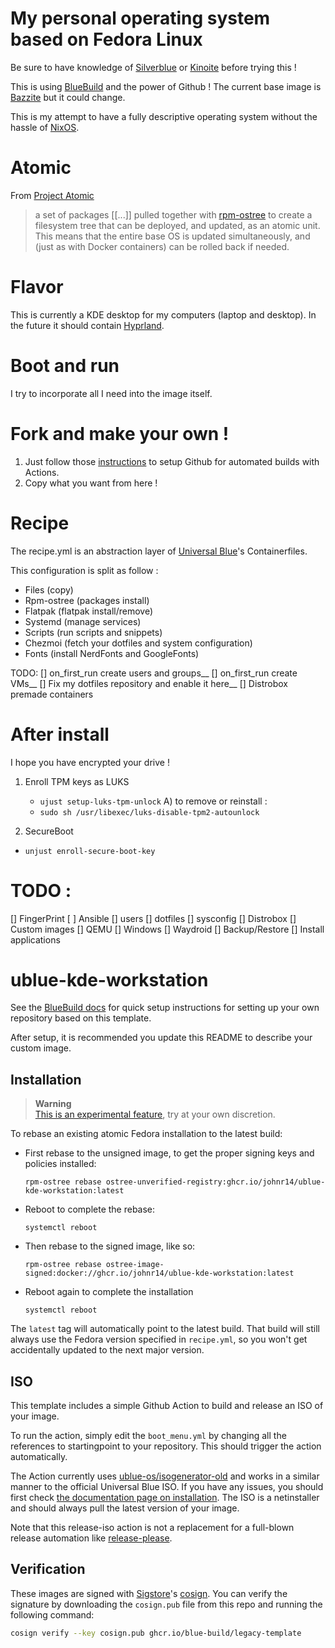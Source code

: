 # My personal operating system based on Fedora Linux

Be sure to have knowledge of [Silverblue](https://fedoraproject.org/atomic-desktops/silverblue/) or [Kinoite](https://fedoraproject.org/atomic-desktops/kinoite/) before trying this !

This is using [BlueBuild](https://blue-build.org/) and the power of Github !
The current base image is [Bazzite](https://bazzite.gg/) but it could change.

This is my attempt to have a fully descriptive operating system without the hassle of [NixOS](https://nixos.org/).

# Atomic

From [Project Atomic]() 
> a set of packages [[...]] pulled together with [rpm-ostree](https://coreos.github.io/rpm-ostree/) to create a filesystem tree that can be deployed, and updated, as an atomic unit. This means that the entire base OS is updated simultaneously, and (just as with Docker containers) can be rolled back if needed.

# Flavor

This is currently a KDE desktop for my computers (laptop and desktop).
In the future it should contain [Hyprland](https://hyprland.org/). 

# Boot and run

I try to incorporate all I need into the image itself.

# Fork and make your own !

1) Just follow those [instructions](https://blue-build.org/how-to/setup/) to setup Github for automated builds with Actions.
2) Copy what you want from here !

# Recipe

The recipe.yml is an abstraction layer of [Universal Blue](https://universal-blue.org/)'s Containerfiles.

This configuration is split as follow :
- Files (copy)
- Rpm-ostree (packages install)
- Flatpak (flatpak install/remove)
- Systemd (manage services)
- Scripts (run scripts and snippets)
- Chezmoi (fetch your dotfiles and system configuration)
- Fonts (install NerdFonts and GoogleFonts)

TODO:
  [] on_first_run create users and groups__
  [] on_first_run create VMs__
  [] Fix my dotfiles repository and enable it here__
  [] Distrobox premade containers


# After install

I hope you have encrypted your drive !

1) Enroll TPM keys as LUKS
    - `ujust setup-luks-tpm-unlock`
  A) to remove or reinstall : 
    - `sudo sh /usr/libexec/luks-disable-tpm2-autounlock`

2) SecureBoot 
  - `unjust enroll-secure-boot-key`


# TODO :
[] FingerPrint
[ ] Ansible
  [] users
  [] dotfiles
  [] sysconfig
[] Distrobox
  [] Custom images
[] QEMU
  [] Windows
[] Waydroid
  [] Backup/Restore
  [] Install applications


# ublue-kde-workstation

See the [BlueBuild docs](https://blue-build.org/how-to/setup/) for quick setup instructions for setting up your own repository based on this template.

After setup, it is recommended you update this README to describe your custom image.

## Installation

> **Warning**  
> [This is an experimental feature](https://www.fedoraproject.org/wiki/Changes/OstreeNativeContainerStable), try at your own discretion.

To rebase an existing atomic Fedora installation to the latest build:

- First rebase to the unsigned image, to get the proper signing keys and policies installed:
  ```
  rpm-ostree rebase ostree-unverified-registry:ghcr.io/johnr14/ublue-kde-workstation:latest
  ```
- Reboot to complete the rebase:
  ```
  systemctl reboot
  ```
- Then rebase to the signed image, like so:
  ```
  rpm-ostree rebase ostree-image-signed:docker://ghcr.io/johnr14/ublue-kde-workstation:latest
  ```
- Reboot again to complete the installation
  ```
  systemctl reboot
  ```

The `latest` tag will automatically point to the latest build. That build will still always use the Fedora version specified in `recipe.yml`, so you won't get accidentally updated to the next major version.

## ISO

This template includes a simple Github Action to build and release an ISO of your image.

To run the action, simply edit the `boot_menu.yml` by changing all the references to startingpoint to your repository. This should trigger the action automatically.

The Action currently uses [ublue-os/isogenerator-old](https://github.com/ublue-os/isogenerator-old) and works in a similar manner to the official Universal Blue ISO. If you have any issues, you should first check [the documentation page on installation](https://universal-blue.org/installation/). The ISO is a netinstaller and should always pull the latest version of your image.

Note that this release-iso action is not a replacement for a full-blown release automation like [release-please](https://github.com/googleapis/release-please).

## Verification

These images are signed with [Sigstore](https://www.sigstore.dev/)'s [cosign](https://github.com/sigstore/cosign). You can verify the signature by downloading the `cosign.pub` file from this repo and running the following command:

```bash
cosign verify --key cosign.pub ghcr.io/blue-build/legacy-template
```
